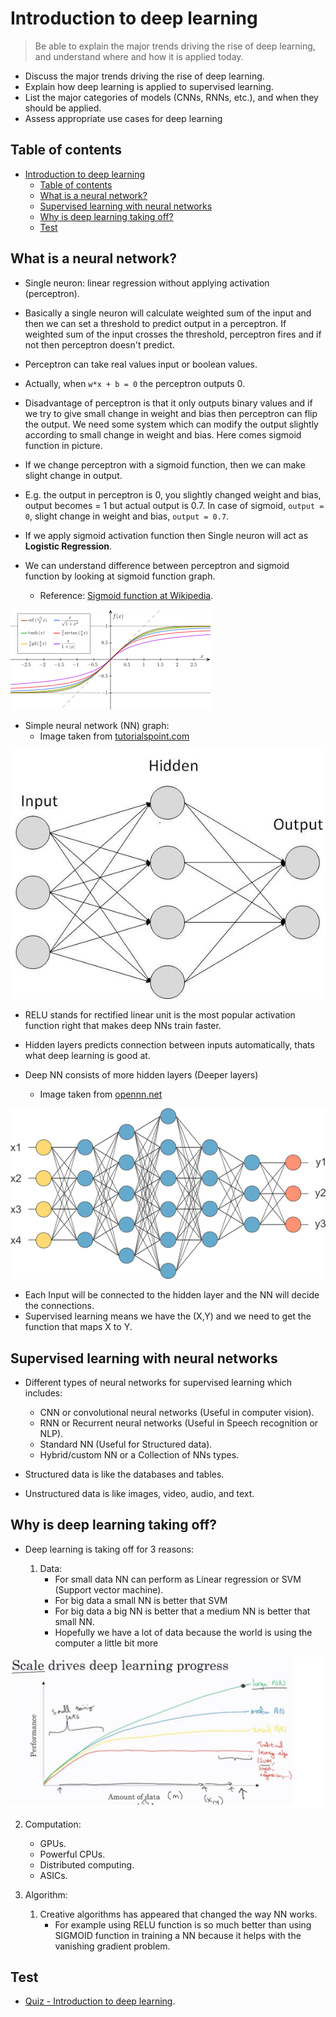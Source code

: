 # Introduction to deep learning

> Be able to explain the major trends driving the rise of deep learning, and understand where and how it is applied today.

- Discuss the major trends driving the rise of deep learning.
- Explain how deep learning is applied to supervised learning.
- List the major categories of models (CNNs, RNNs, etc.), and when they should be applied.
- Assess appropriate use cases for deep learning

## Table of contents

- [Introduction to deep learning](#introduction-to-deep-learning)
  - [Table of contents](#table-of-contents)
  - [What is a neural network?](#what-is-a-neural-network)
  - [Supervised learning with neural networks](#supervised-learning-with-neural-networks)
  - [Why is deep learning taking off?](#why-is-deep-learning-taking-off)
  - [Test](#test)

## What is a neural network?

- Single neuron: linear regression without applying activation (perceptron).
- Basically a single neuron will calculate weighted sum of the input and then we can set a threshold to predict output in a perceptron. If weighted sum of the input crosses the threshold, perceptron fires and if not then perceptron doesn't predict.
- Perceptron can take real values input or boolean values.
- Actually, when `w*x + b = 0` the perceptron outputs 0.
- Disadvantage of perceptron is that it only outputs binary values and if we try to give small change in weight and bias then perceptron can flip the output. We need some system which can modify the output slightly according to small change in weight and bias. Here comes sigmoid function in picture.
- If we change perceptron with a sigmoid function, then we can make slight change in output.
- E.g. the output in perceptron is 0, you slightly changed weight and bias, output becomes = 1 but actual output is 0.7. In case of sigmoid, `output = 0`, slight change in weight and bias, `output = 0.7`. 
- If we apply sigmoid activation function then Single neuron will act as **Logistic Regression**.

- We can understand difference between perceptron and sigmoid function by looking at sigmoid function graph.
  - Reference: [Sigmoid function at Wikipedia](https://en.wikipedia.org/wiki/Sigmoid_function).

![Sigmoid function](Images/Others/00.png)

- Simple neural network (NN) graph:
  - Image taken from [tutorialspoint.com](http://www.tutorialspoint.com/)

![](Images/Others/01.jpg)

- RELU stands for rectified linear unit is the most popular activation function right that makes deep NNs train faster.
- Hidden layers predicts connection between inputs automatically, thats what deep learning is good at.

- Deep NN consists of more hidden layers (Deeper layers)
  - Image taken from [opennn.net](http://www.opennn.net/)

![](Images/Others/02.png)

- Each Input will be connected to the hidden layer and the NN will decide the connections.
- Supervised learning means we have the (X,Y) and we need to get the function that maps X to Y.

## Supervised learning with neural networks

- Different types of neural networks for supervised learning which includes:

  - CNN or convolutional neural networks (Useful in computer vision).
  - RNN or Recurrent neural networks (Useful in Speech recognition or NLP).
  - Standard NN (Useful for Structured data).
  - Hybrid/custom NN or a Collection of NNs types.

- Structured data is like the databases and tables.
- Unstructured data is like images, video, audio, and text.

## Why is deep learning taking off?

- Deep learning is taking off for 3 reasons:

  1. Data:
     - For small data NN can perform as Linear regression or SVM (Support vector machine).
     - For big data a small NN is better that SVM
     - For big data a big NN is better that a medium NN is better that small NN.
     - Hopefully we have a lot of data because the world is using the computer a little bit more

![](Images/11.png)

  2. Computation:
     - GPUs.
     - Powerful CPUs.
     - Distributed computing.
     - ASICs.

  3. Algorithm:
     1. Creative algorithms has appeared that changed the way NN works.
        - For example using RELU function is so much better than using SIGMOID function in training a NN because it helps with the vanishing gradient problem.

## Test

- [Quiz - Introduction to deep learning](Quiz%20-%20Introduction%20to%20deep%20learning.md).
